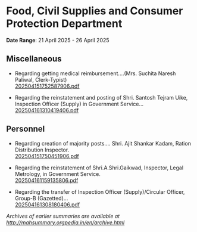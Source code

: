 # Food, Civil Supplies and Consumer Protection Department

**Date Range**: 21 April 2025 - 26 April 2025


## Miscellaneous
- Regarding getting medical reimbursement....(Mrs. Suchita Naresh Paliwal, Clerk-Typist)\
  [202504151752587906.pdf](https://gr.maharashtra.gov.in/Site/Upload/Government%20Resolutions/English/202504151752587906.pdf)

- Regarding the reinstatement and posting of Shri. Santosh Tejram Uike, Inspection Officer (Supply) in Government Service...\
  [202504161310419406.pdf](https://gr.maharashtra.gov.in/Site/Upload/Government%20Resolutions/English/202504161310419406.pdf)

## Personnel
- Regarding creation of majority posts.... Shri. Ajit Shankar Kadam, Ration Distribution Inspector.\
  [202504151750451906.pdf](https://gr.maharashtra.gov.in/Site/Upload/Government%20Resolutions/English/202504151750451906.pdf)

- Regarding the reinstatement of Shri.A.Shri.Gaikwad, Inspector, Legal Metrology, in Government Service.\
  [202504161159135806.pdf](https://gr.maharashtra.gov.in/Site/Upload/Government%20Resolutions/English/202504161159135806.pdf)

- Regarding the transfer of Inspection Officer (Supply)/Circular Officer, Group-B (Gazetted)...\
  [202504161308180406.pdf](https://gr.maharashtra.gov.in/Site/Upload/Government%20Resolutions/English/202504161308180406.pdf)


*Archives of earlier summaries are available at http://mahsummary.orgpedia.in/en/archive.html*
